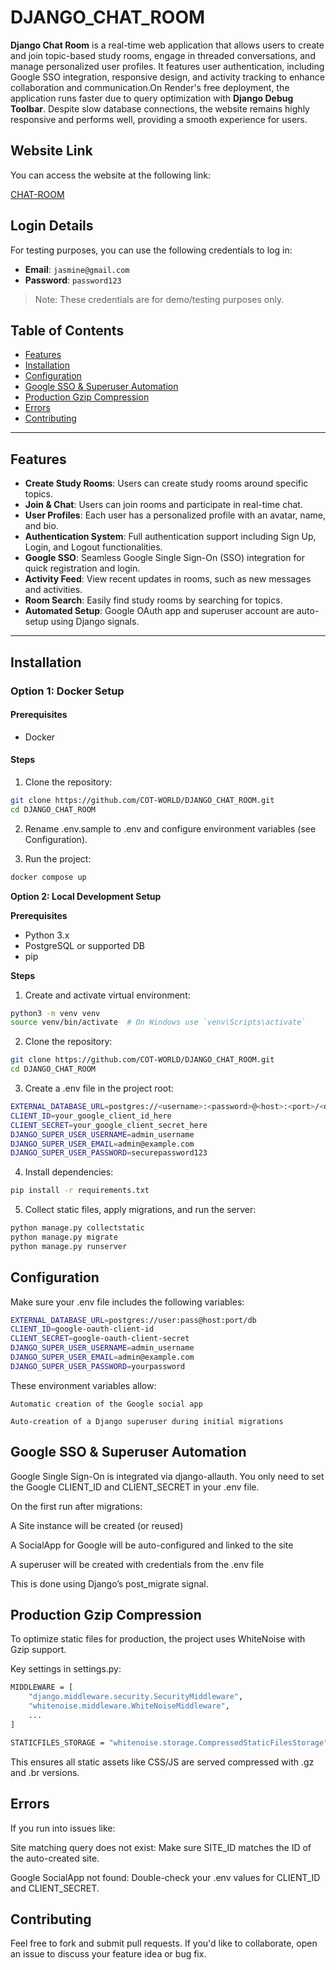 # DJANGO_CHAT_ROOM

**Django Chat Room** is a real-time web application that allows users to create and join topic-based study rooms, engage in threaded conversations, and manage personalized user profiles. It features user authentication, including Google SSO integration, responsive design, and activity tracking to enhance collaboration and communication.On Render's free deployment, the application runs faster due to query optimization with **Django Debug Toolbar**. Despite slow database connections, the website remains highly responsive and performs well, providing a smooth experience for users.

## Website Link

You can access the website at the following link:

[CHAT-ROOM](https://django-chat-room.onrender.com/)

## Login Details

For testing purposes, you can use the following credentials to log in:

- **Email**: `jasmine@gmail.com`
- **Password**: `password123`

> Note: These credentials are for demo/testing purposes only.

## Table of Contents

- [Features](#features)
- [Installation](#installation)
- [Configuration](#configuration)
- [Google SSO & Superuser Automation](#google-sso--superuser-automation)
- [Production Gzip Compression](#production-gzip-compression)
- [Errors](#errors)
- [Contributing](#contributing)

---

## Features

- **Create Study Rooms**: Users can create study rooms around specific topics.
- **Join & Chat**: Users can join rooms and participate in real-time chat.
- **User Profiles**: Each user has a personalized profile with an avatar, name, and bio.
- **Authentication System**: Full authentication support including Sign Up, Login, and Logout functionalities.
- **Google SSO**: Seamless Google Single Sign-On (SSO) integration for quick registration and login.
- **Activity Feed**: View recent updates in rooms, such as new messages and activities.
- **Room Search**: Easily find study rooms by searching for topics.
- **Automated Setup**: Google OAuth app and superuser account are auto-setup using Django signals.

---

## Installation

### Option 1: Docker Setup

#### Prerequisites

- Docker

#### Steps

1. Clone the repository:

```bash
git clone https://github.com/COT-WORLD/DJANGO_CHAT_ROOM.git
cd DJANGO_CHAT_ROOM
```

2. Rename .env.sample to .env and configure environment variables (see Configuration).

3. Run the project:

```bash
docker compose up
```

**Option 2: Local Development Setup**

**Prerequisites**

- Python 3.x
- PostgreSQL or supported DB
- pip

**Steps**

1. Create and activate virtual environment:

```bash
python3 -m venv venv
source venv/bin/activate  # On Windows use `venv\Scripts\activate`
```

2. Clone the repository:

```bash
git clone https://github.com/COT-WORLD/DJANGO_CHAT_ROOM.git
cd DJANGO_CHAT_ROOM
```

3. Create a .env file in the project root:

```bash
EXTERNAL_DATABASE_URL=postgres://<username>:<password>@<host>:<port>/<database>
CLIENT_ID=your_google_client_id_here
CLIENT_SECRET=your_google_client_secret_here
DJANGO_SUPER_USER_USERNAME=admin_username
DJANGO_SUPER_USER_EMAIL=admin@example.com
DJANGO_SUPER_USER_PASSWORD=securepassword123
```

4. Install dependencies:

```bash
pip install -r requirements.txt
```

5. Collect static files, apply migrations, and run the server:

```bash
python manage.py collectstatic
python manage.py migrate
python manage.py runserver
```

## Configuration

Make sure your .env file includes the following variables:

```bash
EXTERNAL_DATABASE_URL=postgres://user:pass@host:port/db
CLIENT_ID=google-oauth-client-id
CLIENT_SECRET=google-oauth-client-secret
DJANGO_SUPER_USER_USERNAME=admin_username
DJANGO_SUPER_USER_EMAIL=admin@example.com
DJANGO_SUPER_USER_PASSWORD=yourpassword
```

These environment variables allow:

    Automatic creation of the Google social app

    Auto-creation of a Django superuser during initial migrations

## Google SSO & Superuser Automation

Google Single Sign-On is integrated via django-allauth. You only need to set the Google CLIENT_ID and CLIENT_SECRET in your .env file.

On the first run after migrations:

A Site instance will be created (or reused)

A SocialApp for Google will be auto-configured and linked to the site

A superuser will be created with credentials from the .env file

This is done using Django’s post_migrate signal.

## Production Gzip Compression

To optimize static files for production, the project uses WhiteNoise with Gzip support.

Key settings in settings.py:

```bash
MIDDLEWARE = [
    "django.middleware.security.SecurityMiddleware",
    "whitenoise.middleware.WhiteNoiseMiddleware",
    ...
]

STATICFILES_STORAGE = "whitenoise.storage.CompressedStaticFilesStorage"
```

This ensures all static assets like CSS/JS are served compressed with .gz and .br versions.

## Errors

If you run into issues like:

Site matching query does not exist: Make sure SITE_ID matches the ID of the auto-created site.

Google SocialApp not found: Double-check your .env values for CLIENT_ID and CLIENT_SECRET.

## Contributing

Feel free to fork and submit pull requests. If you'd like to collaborate, open an issue to discuss your feature idea or bug fix.
